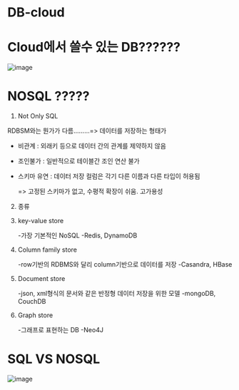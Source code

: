 # DB-cloud

# Cloud에서 쓸수 있는 DB??????
![image](https://user-images.githubusercontent.com/75401920/112100536-a0b7b680-8be8-11eb-8f13-ebaa392dd984.png)


# NOSQL ?????
 
1. Not Only SQL
 
 RDBSM와는 뭔가가 다름.........=> 데이터를 저장하는 형태가
 
  - 비관계 : 외래키 등으로 데이터 간의 관계를 제약하지 않음
  - 조인불가 : 일반적으로 테이블간 조인 연산 불가
  - 스키마 유연 : 데이터 저장 컬럼은 각기 다른 이름과 다른 타입이 허용됨

    => 고정된 스키마가 없고, 수평적 확장이 쉬움. 고가용성
 
2. 종류

  1. key-value store
  
     -가장 기본적인 NoSQL
     -Redis, DynamoDB
     
  3. Column family store

     -row기반의 RDBMS와 달리 column기반으로 데이터를 저장
     -Casandra, HBase
     
  5. Document store

     -json, xml형식의 문서와 같은 반정형 데이터 저장을 위한 모델
     -mongoDB, CouchDB
  
  7. Graph store
  
     -그래프로 표현하는 DB
     -Neo4J
 

# SQL VS NOSQL
![image](https://user-images.githubusercontent.com/75401920/112100183-12dbcb80-8be8-11eb-93bc-da1cb1be408a.png)
